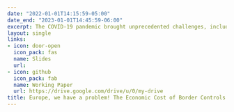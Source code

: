 ```yaml
---
date: "2022-01-01T14:15:59-05:00"
date_end: "2023-01-01T14:45:59-06:00"
excerpt: The COVID-19 pandemic brought unprecedented challenges, including the temporary suspension of the principle of free movement within the Schengen Area. I evaluate the potential economic cost of controlling European borders during the pandemic. I use unconventional data sources such as NASA’s Black Marble Nighttime Lights (NTL) products to provide insights into the socioeconomic impact of border restrictions on European municipalities. I find the heterogeneity in effects on the economic consequences of border controls. My results suggest that the impacts of travel limitations vary across cities; cross-border cities tend to lose relative to interior cities, particularly small border cities. Moreover, I find a larger decline in NTL radiance in border municipalities of new member states compared to old member states. Using the municipality-type subgroups, this paper concludes that industrial, consumer and service oriented border cities are adversely affected from temporary segregation. Besides, there was a significant reduction in NTL in municipalities where people oftentimes commute to foreign cross-border areas for shopping, leisure, and business purposes; where large number of residents are employed; and where people have high awareness about EU funded cross-border activities and perceive living near the international border as economic potential rather than barrier.
layout: single
links:
- icon: door-open
  icon_pack: fas
  name: Slides
  url: 
- icon: github
  icon_pack: fab
  name: Working Paper
  url: https://drive.google.com/drive/u/0/my-drive
title: Europe, we have a problem! The Economic Cost of Border Controls during COVID-19
---
```


